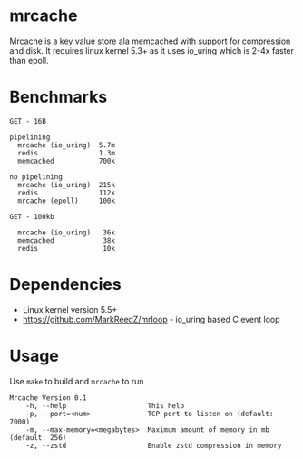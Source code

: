 # mrcache
Mrcache is a key value store ala memcached with support for compression and disk.  It requires linux kernel 5.3+ as it uses io_uring which is 2-4x faster than epoll.

# Benchmarks

```
GET - 16B

pipelining
  mrcache (io_uring)  5.7m
  redis               1.3m
  memcached           700k

no pipelining
  mrcache (io_uring)  215k
  redis               112k
  mrcache (epoll)     100k

GET - 100kb

  mrcache (io_uring)   36k
  memcached            38k
  redis                10k

```

# Dependencies

* Linux kernel version 5.5+
* https://github.com/MarkReedZ/mrloop - io_uring based C event loop

# Usage

Use `make` to build and `mrcache` to run

```
Mrcache Version 0.1
    -h, --help                    This help
    -p, --port=<num>              TCP port to listen on (default: 7000)
    -m, --max-memory=<megabytes>  Maximum amount of memory in mb (default: 256)
    -z, --zstd                    Enable zstd compression in memory
```
